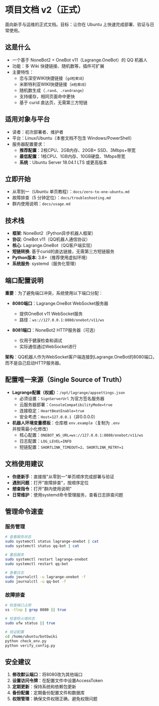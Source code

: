 # 项目文档 v2（正式）

面向新手与运维的正式文档。目标：让你在 Ubuntu 上快速完成部署、验证与日常使用。

## 这是什么
- 一个基于 NoneBot2 + OneBot v11（Lagrange.OneBot）的 QQ 机器人
- 功能：多 Wiki 快捷链接、随机数等，插件可扩展
- 主要特性：
  - 恋与深空WIKI快捷链接（`gd检索词`）
  - 米斯特利亚WIKI快捷链接（`m检索词`）
  - 随机数生成（`.rand`、`.randrange`）
  - 支持缓存，相同页面命中更快
  - 基于 curid 直达页，无需第三方短链

## 适用对象与平台
- 读者：初次部署者、维护者
- 平台：Linux/Ubuntu（本套文档不包含 Windows/PowerShell）
- 服务器配置要求：
  - **推荐配置**：2核CPU、2GB内存、20GB+ SSD、3Mbps+带宽
  - **最低配置**：1核CPU、1GB内存、10GB硬盘、1Mbps带宽
  - **系统**：Ubuntu Server 18.04.1 LTS 或更高版本

## 立即开始
- 从零到一（Ubuntu 单页教程）：`docs/zero-to-one-ubuntu.md`
- 故障排查（5 分钟定位）：`docs/troubleshooting.md`
- 群内使用说明：`docs/usage.md`

## 技术栈

- **框架**: NoneBot2（Python异步机器人框架）
- **协议**: OneBot v11（QQ机器人通信协议）
- **核心**: Lagrange.OneBot（QQ客户端实现）
- **短链转换**: 基于curid的直达链接，无需第三方短链服务
- **Python版本**: 3.8+（推荐使用虚拟环境）
- **系统服务**: systemd（服务化管理）

## 端口配置说明

**重要**：为了避免端口冲突，系统使用以下端口分配：

- **8080端口**：Lagrange.OneBot WebSocket服务器
  - 提供OneBot v11 WebSocket服务
  - 路径：`ws://127.0.0.1:8080/onebot/v11/ws`
  
- **8081端口**：NoneBot2 HTTP服务器（可选）
  - 仅用于健康检查和调试
  - 实际通信通过WebSocket进行

**架构**：QQ机器人作为WebSocket客户端连接到Lagrange.OneBot的8080端口，而不是自己启动HTTP服务器。

## 配置唯一来源（Single Source of Truth）
- **Lagrange配置（权威）**：`/opt/lagrange/appsettings.json`
  - 必须设置：`SignServerUrl` 为官方签名服务器
  - 云服务器部署：`ConsoleCompatibilityMode=true`
  - 连接稳定：`HeartBeatEnable=true`
  - 安全考虑：`Host=127.0.0.1`（非0.0.0.0）
- **机器人环境变量模板**：仓库根 `env.example`（复制为 `.env` 并按需最小化修改）
  - 核心配置：`ONEBOT_WS_URL=ws://127.0.0.1:8080/onebot/v11/ws`
  - 日志配置：`LOG_LEVEL=INFO`
  - 短链配置：`SHORTLINK_TIMEOUT=2`、`SHORTLINK_RETRY=1`

## 文档使用建议
- **你是新手**：直接按"从零到一"单页顺序完成部署与验证
- **遇到问题**：打开"故障排查"，按顺序定位
- **想查指令**：打开"群内使用说明"
- **日常维护**：使用systemd命令管理服务，查看日志排查问题

## 管理命令速查

### 服务管理
```bash
# 查看服务状态
sudo systemctl status lagrange-onebot | cat
sudo systemctl status qq-bot | cat

# 重启服务
sudo systemctl restart lagrange-onebot
sudo systemctl restart qq-bot

# 查看日志
sudo journalctl -u lagrange-onebot -f
sudo journalctl -u qq-bot -f
```

### 故障排查
```bash
# 检查端口占用
ss -tlnp | grep 8080 || true

# 检查防火墙状态
sudo ufw status || true

# 验证配置
cd /home/ubuntu/botbwiki
python check_env.py
python verify_config.py
```

## 安全建议
1. **修改默认端口**：将8080改为其他端口
2. **设置访问令牌**：在配置文件中设置AccessToken
3. **定期更新**：保持系统和依赖包更新
4. **备份配置**：定期备份配置文件和数据库
5. **权限管理**：确保文件权限正确，避免权限问题

